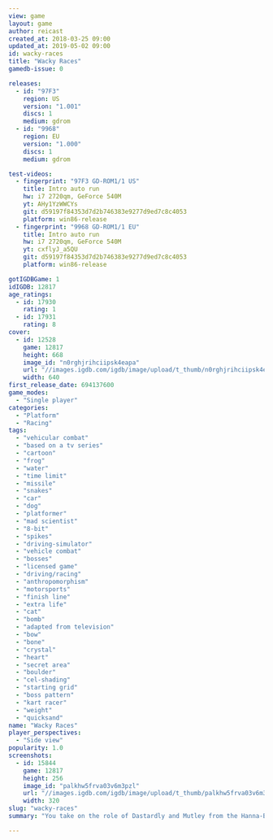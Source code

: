 ```yaml
---
view: game
layout: game
author: reicast
created_at: 2018-03-25 09:00
updated_at: 2019-05-02 09:00
id: wacky-races
title: "Wacky Races"
gamedb-issue: 0

releases:
  - id: "97F3"
    region: US
    version: "1.001"
    discs: 1
    medium: gdrom
  - id: "9968"
    region: EU
    version: "1.000"
    discs: 1
    medium: gdrom

test-videos:
  - fingerprint: "97F3 GD-ROM1/1 US"
    title: Intro auto run
    hw: i7 2720qm, GeForce 540M
    yt: AHy1YzWWCYs
    git: d59197f84353d7d2b746383e9277d9ed7c8c4053
    platform: win86-release
  - fingerprint: "9968 GD-ROM1/1 EU"
    title: Intro auto run
    hw: i7 2720qm, GeForce 540M
    yt: cxflyJ_a5QU
    git: d59197f84353d7d2b746383e9277d9ed7c8c4053
    platform: win86-release

gotIGDBGame: 1
idIGDB: 12817
age_ratings:
  - id: 17930
    rating: 1
  - id: 17931
    rating: 8
cover:
  - id: 12528
    game: 12817
    height: 668
    image_id: "n0rghjrihciipsk4eapa"
    url: "//images.igdb.com/igdb/image/upload/t_thumb/n0rghjrihciipsk4eapa.jpg"
    width: 640
first_release_date: 694137600
game_modes:
  - "Single player"
categories:
  - "Platform"
  - "Racing"
tags:
  - "vehicular combat"
  - "based on a tv series"
  - "cartoon"
  - "frog"
  - "water"
  - "time limit"
  - "missile"
  - "snakes"
  - "car"
  - "dog"
  - "platformer"
  - "mad scientist"
  - "8-bit"
  - "spikes"
  - "driving-simulator"
  - "vehicle combat"
  - "bosses"
  - "licensed game"
  - "driving/racing"
  - "anthropomorphism"
  - "motorsports"
  - "finish line"
  - "extra life"
  - "cat"
  - "bomb"
  - "adapted from television"
  - "bow"
  - "bone"
  - "crystal"
  - "heart"
  - "secret area"
  - "boulder"
  - "cel-shading"
  - "starting grid"
  - "boss pattern"
  - "kart racer"
  - "weight"
  - "quicksand"
name: "Wacky Races"
player_perspectives:
  - "Side view"
popularity: 1.0
screenshots:
  - id: 15844
    game: 12817
    height: 256
    image_id: "palkhw5frva03v6m3pzl"
    url: "//images.igdb.com/igdb/image/upload/t_thumb/palkhw5frva03v6m3pzl.jpg"
    width: 320
slug: "wacky-races"
summary: "You take on the role of Dastardly and Mutley from the Hanna-Barbera cartoon series in this action title with superficial racing overtones. Your aim is to complete each course in a particular position, which is achieved either by waiting for them to suffer enough damage to drop out of the race, or by inflicting that damage yourself. Your car is armed with a forward-shooting arrow to impale the opposition cars, and deal with the many hazards the races throw at you, including boulders and rabbits, which can be taken out for points."

---
```

